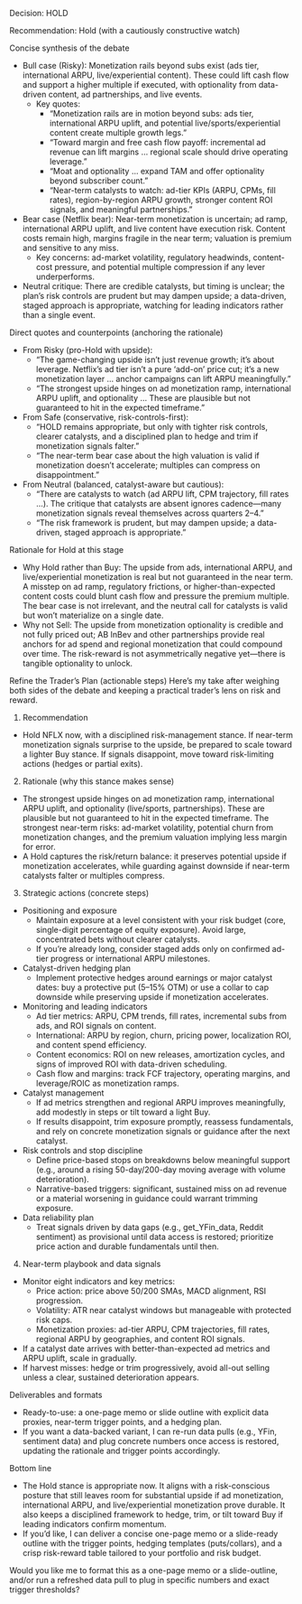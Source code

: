 Decision: HOLD

Recommendation: Hold (with a cautiously constructive watch)

Concise synthesis of the debate
- Bull case (Risky): Monetization rails beyond subs exist (ads tier, international ARPU, live/experiential content). These could lift cash flow and support a higher multiple if executed, with optionality from data-driven content, ad partnerships, and live events.
  - Key quotes: 
    - “Monetization rails are in motion beyond subs: ads tier, international ARPU uplift, and potential live/sports/experiential content create multiple growth legs.”
    - “Toward margin and free cash flow payoff: incremental ad revenue can lift margins … regional scale should drive operating leverage.”
    - “Moat and optionality … expand TAM and offer optionality beyond subscriber count.”
    - “Near-term catalysts to watch: ad-tier KPIs (ARPU, CPMs, fill rates), region-by-region ARPU growth, stronger content ROI signals, and meaningful partnerships.”
- Bear case (Netflix bear): Near-term monetization is uncertain; ad ramp, international ARPU uplift, and live content have execution risk. Content costs remain high, margins fragile in the near term; valuation is premium and sensitive to any miss.
  - Key concerns: ad-market volatility, regulatory headwinds, content-cost pressure, and potential multiple compression if any lever underperforms.
- Neutral critique: There are credible catalysts, but timing is unclear; the plan’s risk controls are prudent but may dampen upside; a data-driven, staged approach is appropriate, watching for leading indicators rather than a single event.

Direct quotes and counterpoints (anchoring the rationale)
- From Risky (pro-Hold with upside):
  - “The game-changing upside isn’t just revenue growth; it’s about leverage. Netflix’s ad tier isn’t a pure ‘add-on’ price cut; it’s a new monetization layer … anchor campaigns can lift ARPU meaningfully.”
  - “The strongest upside hinges on ad monetization ramp, international ARPU uplift, and optionality … These are plausible but not guaranteed to hit in the expected timeframe.”
- From Safe (conservative, risk-controls-first):
  - “HOLD remains appropriate, but only with tighter risk controls, clearer catalysts, and a disciplined plan to hedge and trim if monetization signals falter.”
  - “The near-term bear case about the high valuation is valid if monetization doesn’t accelerate; multiples can compress on disappointment.”
- From Neutral (balanced, catalyst-aware but cautious):
  - “There are catalysts to watch (ad ARPU lift, CPM trajectory, fill rates …). The critique that catalysts are absent ignores cadence—many monetization signals reveal themselves across quarters 2–4.”
  - “The risk framework is prudent, but may dampen upside; a data-driven, staged approach is appropriate.”

Rationale for Hold at this stage
- Why Hold rather than Buy: The upside from ads, international ARPU, and live/experiential monetization is real but not guaranteed in the near term. A misstep on ad ramp, regulatory frictions, or higher-than-expected content costs could blunt cash flow and pressure the premium multiple. The bear case is not irrelevant, and the neutral call for catalysts is valid but won’t materialize on a single date.
- Why not Sell: The upside from monetization optionality is credible and not fully priced out; AB InBev and other partnerships provide real anchors for ad spend and regional monetization that could compound over time. The risk-reward is not asymmetrically negative yet—there is tangible optionality to unlock.

Refine the Trader’s Plan (actionable steps)
Here’s my take after weighing both sides of the debate and keeping a practical trader’s lens on risk and reward.

1) Recommendation
- Hold NFLX now, with a disciplined risk-management stance. If near-term monetization signals surprise to the upside, be prepared to scale toward a lighter Buy stance. If signals disappoint, move toward risk-limiting actions (hedges or partial exits).

2) Rationale (why this stance makes sense)
- The strongest upside hinges on ad monetization ramp, international ARPU uplift, and optionality (live/sports, partnerships). These are plausible but not guaranteed to hit in the expected timeframe. The strongest near-term risks: ad-market volatility, potential churn from monetization changes, and the premium valuation implying less margin for error.
- A Hold captures the risk/return balance: it preserves potential upside if monetization accelerates, while guarding against downside if near-term catalysts falter or multiples compress.

3) Strategic actions (concrete steps)
- Positioning and exposure
  - Maintain exposure at a level consistent with your risk budget (core, single-digit percentage of equity exposure). Avoid large, concentrated bets without clearer catalysts.
  - If you’re already long, consider staged adds only on confirmed ad-tier progress or international ARPU milestones.
- Catalyst-driven hedging plan
  - Implement protective hedges around earnings or major catalyst dates: buy a protective put (5–15% OTM) or use a collar to cap downside while preserving upside if monetization accelerates.
- Monitoring and leading indicators
  - Ad tier metrics: ARPU, CPM trends, fill rates, incremental subs from ads, and ROI signals on content.
  - International: ARPU by region, churn, pricing power, localization ROI, and content spend efficiency.
  - Content economics: ROI on new releases, amortization cycles, and signs of improved ROI with data-driven scheduling.
  - Cash flow and margins: track FCF trajectory, operating margins, and leverage/ROIC as monetization ramps.
- Catalyst management
  - If ad metrics strengthen and regional ARPU improves meaningfully, add modestly in steps or tilt toward a light Buy.
  - If results disappoint, trim exposure promptly, reassess fundamentals, and rely on concrete monetization signals or guidance after the next catalyst.
- Risk controls and stop discipline
  - Define price-based stops on breakdowns below meaningful support (e.g., around a rising 50-day/200-day moving average with volume deterioration).
  - Narrative-based triggers: significant, sustained miss on ad revenue or a material worsening in guidance could warrant trimming exposure.
- Data reliability plan
  - Treat signals driven by data gaps (e.g., get_YFin_data, Reddit sentiment) as provisional until data access is restored; prioritize price action and durable fundamentals until then.

4) Near-term playbook and data signals
- Monitor eight indicators and key metrics:
  - Price action: price above 50/200 SMAs, MACD alignment, RSI progression.
  - Volatility: ATR near catalyst windows but manageable with protected risk caps.
  - Monetization proxies: ad-tier ARPU, CPM trajectories, fill rates, regional ARPU by geographies, and content ROI signals.
- If a catalyst date arrives with better-than-expected ad metrics and ARPU uplift, scale in gradually.
- If harvest misses: hedge or trim progressively, avoid all-out selling unless a clear, sustained deterioration appears.

Deliverables and formats
- Ready-to-use: a one-page memo or slide outline with explicit data proxies, near-term trigger points, and a hedging plan.
- If you want a data-backed variant, I can re-run data pulls (e.g., YFin, sentiment data) and plug concrete numbers once access is restored, updating the rationale and trigger points accordingly.

Bottom line
- The Hold stance is appropriate now. It aligns with a risk-conscious posture that still leaves room for substantial upside if ad monetization, international ARPU, and live/experiential monetization prove durable. It also keeps a disciplined framework to hedge, trim, or tilt toward Buy if leading indicators confirm momentum.
- If you’d like, I can deliver a concise one-page memo or a slide-ready outline with the trigger points, hedging templates (puts/collars), and a crisp risk-reward table tailored to your portfolio and risk budget.

Would you like me to format this as a one-page memo or a slide-outline, and/or run a refreshed data pull to plug in specific numbers and exact trigger thresholds?